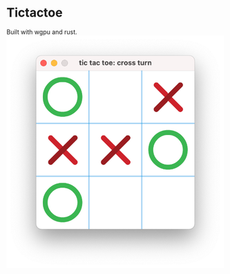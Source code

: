# Tictactoe
Built with wgpu and rust.
![Screenshot of the game](https://raw.githubusercontent.com/jamesbmadden/tictactoe/master/.github/README/screenshot.png)